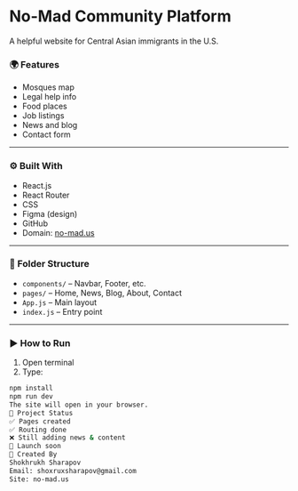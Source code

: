 # No-Mad Community Platform

A helpful website for Central Asian immigrants in the U.S.

### 🌍 Features

- Mosques map
- Legal help info
- Food places
- Job listings
- News and blog
- Contact form

---

### ⚙️ Built With

- React.js
- React Router
- CSS
- Figma (design)
- GitHub
- Domain: [no-mad.us](https://no-mad.us)

---

### 📂 Folder Structure

- `components/` – Navbar, Footer, etc.
- `pages/` – Home, News, Blog, About, Contact
- `App.js` – Main layout
- `index.js` – Entry point

---

### ▶️ How to Run

1. Open terminal
2. Type:

```bash
npm install
npm run dev
The site will open in your browser.
📌 Project Status
✅ Pages created
✅ Routing done
❌ Still adding news & content
🚀 Launch soon
👤 Created By
Shokhrukh Sharapov
Email: shoxruxsharapov@gmail.com
Site: no-mad.us
